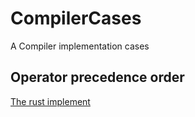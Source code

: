 # CompilerCases
A Compiler implementation cases

## Operator precedence order

[The rust implement](https://play.rust-lang.org/?version=stable&mode=debug&edition=2021&gist=8adc17b77929ab1f4233a606968a7c95)
